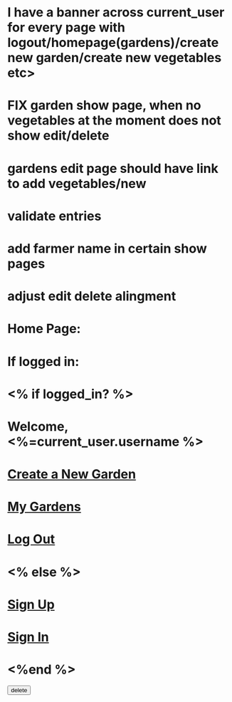# I have a banner across current_user for every page with logout/homepage(gardens)/create new garden/create new vegetables etc>
# FIX garden show page, when no vegetables at the moment does not show edit/delete
# gardens edit page should have link to add vegetables/new
# validate entries
# add farmer name in certain show pages
# adjust edit delete alingment 
# Home Page:
#    If logged in:
#    <% if logged_in? %>
#   <p>Welcome, <%=current_user.username %></p>
#       <a href="/gardens/new"> Create a New Garden  </a>
#       <a href= "/farmers/current_user.id"> My Gardens</a>
#       <a href="/logout"> Log Out </a>


#     <% else %>
#       <a href="/signup">Sign Up</a>
#       <a href="/login"> Sign In </a>
#     <%end %>
  <input type="submit" value= "delete">
